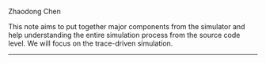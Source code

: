 Zhaodong Chen

This note aims to put together major components from the simulator and help understanding the entire simulation process from the source code level. We will focus on the trace-driven simulation.
***
